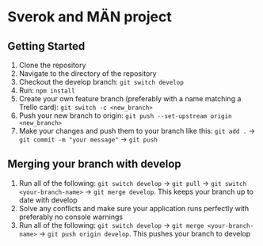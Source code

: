 # Sverok and MÄN project

## Getting Started

1. Clone the repository
2. Navigate to the directory of the repository
3. Checkout the develop branch: `git switch develop`
4. Run: `npm install`
5. Create your own feature branch (preferably with a name matching a Trello card): `git switch -c <new_branch>`
6. Push your new branch to origin: `git push --set-upstream origin <new_branch>`
7. Make your changes and push them to your branch like this: `git add .` -> `git commit -m "your message"` -> `git push`

## Merging your branch with develop

1. Run all of the following: `git switch develop` -> `git pull` -> `git switch <your-branch-name>` -> `git merge develop`. This keeps your branch up to date with develop
2. Solve any conflicts and make sure your application runs perfectly with preferably no console warnings
3. Run all of the following: `git switch develop` -> `git merge <your-branch-name>` -> `git push origin develop`. This pushes your branch to develop